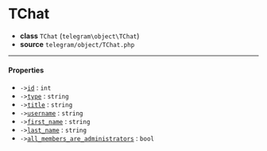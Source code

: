 # TChat

- **class** `TChat` (`telegram\object\TChat`)
- **source** `telegram/object/TChat.php`

---

#### Properties

- `->`[`id`](#prop-id) : `int`
- `->`[`type`](#prop-type) : `string`
- `->`[`title`](#prop-title) : `string`
- `->`[`username`](#prop-username) : `string`
- `->`[`first_name`](#prop-first_name) : `string`
- `->`[`last_name`](#prop-last_name) : `string`
- `->`[`all_members_are_administrators`](#prop-all_members_are_administrators) : `bool`